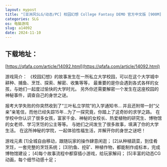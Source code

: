 ```yaml
---
layout: mypost
title: "[亚洲风SLG/动态/PC] 校园幻想 College Fantasy DEMO 官方中文版 [900M]"
categories: SLG
os: 电脑游戏
slug: a14092
date: 2024-11-10
---
```


## 下载地址：

[https://qfafa.com/article/14092.html](https://qfafa.com/article/14092.html)

游戏简介：
《校园幻想》的故事发生在一所私立大学校园，可以在这个大学城中耕种、捕鱼、烹饪、探索、解密、收集等等，
最重要的是你会遇到各式各样的女孩，与她们一起度过愉快的大学时光。
另外你还需要解密一个发生在这座校园的神秘事件，调查自己的身世之谜。

报考大学失败的你突然收到了“三叶私立学院”的入学通知书...
并且还附带一封“父亲”亲笔信，而他已经失踪15年...为了一探究竟，你踏上了这奇妙的求学之路。
在学校中你认识了很多女孩，富家千金、神秘的女校长、热爱植物的研究生、博物馆的女老师、学习烹饪的公主等等。
与她们之间发生了很多故事，填满了你的大学生活。
在这所神秘的学院，一起体验性福生活，并解开你的身世之谜吧！

游戏元素
\[1\]全城自由移动，跟随玩家的操作肆意闲逛；
\[2\]从种植蔬菜，到佳肴烹饪，一套完整的烹饪系统；
\[3\]钓鱼、挖矿、种植作物，都能制作成标本，完成博物馆建设；
\[4\]每个故事流程中都穿插小游戏，给玩家解闷；
\[5\]丰富的动态CG动画，每个细节动感十足；